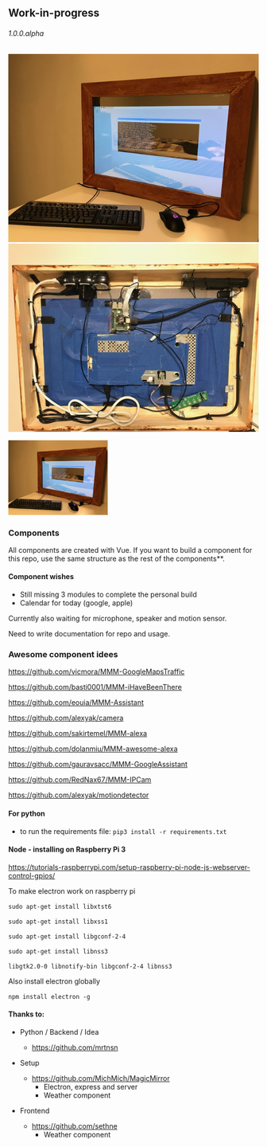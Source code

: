 ## Work-in-progress
###### 1.0.0.alpha

![alt text](docs/images/frame.jpg "The frame")
![alt text](docs/images/setup_back.jpg "All the physical components")

<img src="docs/images/frame.jpg" alt="Logo" width=200px/>

### Components
All components are created with Vue. If you want to build a component for this repo,
use the same structure as the rest of the components**.

#### Component wishes
- Still missing 3 modules to complete the personal build
- Calendar for today (google, apple)
   
Currently also waiting for microphone, speaker and motion sensor.

Need to write documentation for repo and usage.

### Awesome component idees
https://github.com/vicmora/MMM-GoogleMapsTraffic

https://github.com/basti0001/MMM-iHaveBeenThere

https://github.com/eouia/MMM-Assistant

https://github.com/alexyak/camera

https://github.com/sakirtemel/MMM-alexa

https://github.com/dolanmiu/MMM-awesome-alexa

https://github.com/gauravsacc/MMM-GoogleAssistant

https://github.com/RedNax67/MMM-IPCam

https://github.com/alexyak/motiondetector

#### For python
- to run the requirements file: ```pip3 install -r requirements.txt```

#### Node - installing on Raspberry Pi 3
https://tutorials-raspberrypi.com/setup-raspberry-pi-node-js-webserver-control-gpios/

To make electron work on raspberry pi
```
sudo apt-get install libxtst6
```
```
sudo apt-get install libxss1
```
```
sudo apt-get install libgconf-2-4
```
```
sudo apt-get install libnss3
```

```
libgtk2.0-0 libnotify-bin libgconf-2-4 libnss3
```

Also install electron globally

```
npm install electron -g
```

#### Thanks to:

- Python / Backend / Idea
    - https://github.com/mrtnsn

- Setup
    - https://github.com/MichMich/MagicMirror
        - Electron, express and server
        - Weather component

- Frontend
    - https://github.com/sethne
        - Weather component
